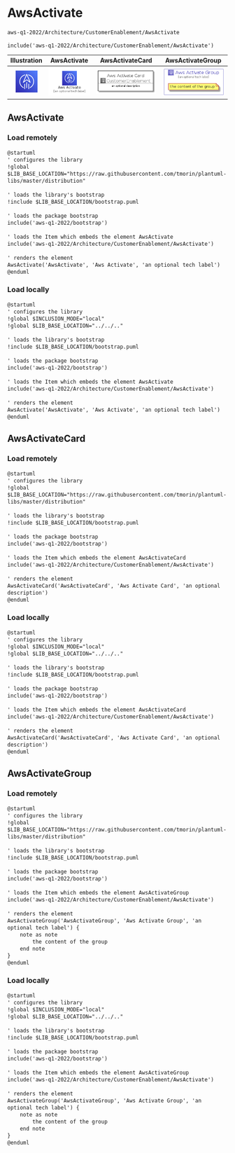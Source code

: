 # AwsActivate


```text
aws-q1-2022/Architecture/CustomerEnablement/AwsActivate
```

```text
include('aws-q1-2022/Architecture/CustomerEnablement/AwsActivate')
```



| Illustration | AwsActivate | AwsActivateCard | AwsActivateGroup |
| :---: | :---: | :---: | :---: |
| ![illustration for Illustration](../../../aws-q1-2022/Architecture/CustomerEnablement/AwsActivate.png) | ![illustration for AwsActivate](../../../aws-q1-2022/Architecture/CustomerEnablement/AwsActivate.Local.png) | ![illustration for AwsActivateCard](../../../aws-q1-2022/Architecture/CustomerEnablement/AwsActivateCard.Local.png) | ![illustration for AwsActivateGroup](../../../aws-q1-2022/Architecture/CustomerEnablement/AwsActivateGroup.Local.png) |




## AwsActivate

### Load remotely
```plantuml
@startuml
' configures the library
!global $LIB_BASE_LOCATION="https://raw.githubusercontent.com/tmorin/plantuml-libs/master/distribution"

' loads the library's bootstrap
!include $LIB_BASE_LOCATION/bootstrap.puml

' loads the package bootstrap
include('aws-q1-2022/bootstrap')

' loads the Item which embeds the element AwsActivate
include('aws-q1-2022/Architecture/CustomerEnablement/AwsActivate')

' renders the element
AwsActivate('AwsActivate', 'Aws Activate', 'an optional tech label')
@enduml
```

### Load locally
```plantuml
@startuml
' configures the library
!global $INCLUSION_MODE="local"
!global $LIB_BASE_LOCATION="../../.."

' loads the library's bootstrap
!include $LIB_BASE_LOCATION/bootstrap.puml

' loads the package bootstrap
include('aws-q1-2022/bootstrap')

' loads the Item which embeds the element AwsActivate
include('aws-q1-2022/Architecture/CustomerEnablement/AwsActivate')

' renders the element
AwsActivate('AwsActivate', 'Aws Activate', 'an optional tech label')
@enduml
```

## AwsActivateCard

### Load remotely
```plantuml
@startuml
' configures the library
!global $LIB_BASE_LOCATION="https://raw.githubusercontent.com/tmorin/plantuml-libs/master/distribution"

' loads the library's bootstrap
!include $LIB_BASE_LOCATION/bootstrap.puml

' loads the package bootstrap
include('aws-q1-2022/bootstrap')

' loads the Item which embeds the element AwsActivateCard
include('aws-q1-2022/Architecture/CustomerEnablement/AwsActivate')

' renders the element
AwsActivateCard('AwsActivateCard', 'Aws Activate Card', 'an optional description')
@enduml
```

### Load locally
```plantuml
@startuml
' configures the library
!global $INCLUSION_MODE="local"
!global $LIB_BASE_LOCATION="../../.."

' loads the library's bootstrap
!include $LIB_BASE_LOCATION/bootstrap.puml

' loads the package bootstrap
include('aws-q1-2022/bootstrap')

' loads the Item which embeds the element AwsActivateCard
include('aws-q1-2022/Architecture/CustomerEnablement/AwsActivate')

' renders the element
AwsActivateCard('AwsActivateCard', 'Aws Activate Card', 'an optional description')
@enduml
```

## AwsActivateGroup

### Load remotely
```plantuml
@startuml
' configures the library
!global $LIB_BASE_LOCATION="https://raw.githubusercontent.com/tmorin/plantuml-libs/master/distribution"

' loads the library's bootstrap
!include $LIB_BASE_LOCATION/bootstrap.puml

' loads the package bootstrap
include('aws-q1-2022/bootstrap')

' loads the Item which embeds the element AwsActivateGroup
include('aws-q1-2022/Architecture/CustomerEnablement/AwsActivate')

' renders the element
AwsActivateGroup('AwsActivateGroup', 'Aws Activate Group', 'an optional tech label') {
    note as note
        the content of the group
    end note
}
@enduml
```

### Load locally
```plantuml
@startuml
' configures the library
!global $INCLUSION_MODE="local"
!global $LIB_BASE_LOCATION="../../.."

' loads the library's bootstrap
!include $LIB_BASE_LOCATION/bootstrap.puml

' loads the package bootstrap
include('aws-q1-2022/bootstrap')

' loads the Item which embeds the element AwsActivateGroup
include('aws-q1-2022/Architecture/CustomerEnablement/AwsActivate')

' renders the element
AwsActivateGroup('AwsActivateGroup', 'Aws Activate Group', 'an optional tech label') {
    note as note
        the content of the group
    end note
}
@enduml
```

